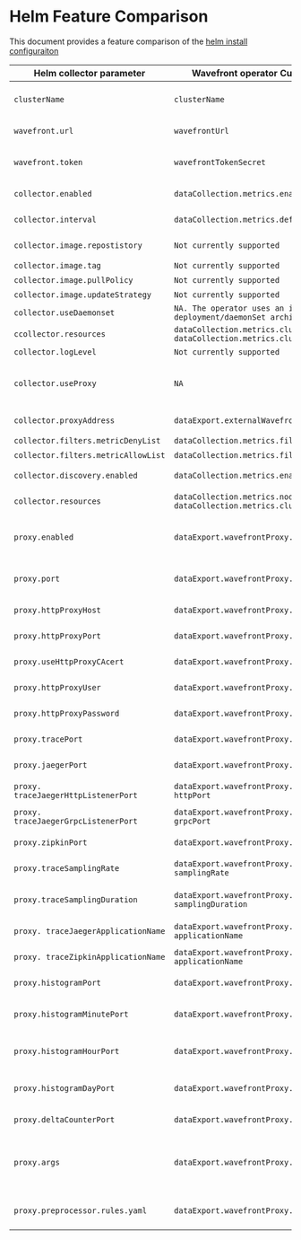 # Helm Feature Comparison
This document provides a feature comparison of the [helm install configuraiton](https://github.com/wavefrontHQ/helm/tree/master/wavefront#configuration)


| Helm collector parameter           | Wavefront operator Custom Resource `spec`.                                                               | Description                                                                                                                                                    |
|------------------------------------|----------------------------------------------------------------------------------------------------------|----------------------------------------------------------------------------------------------------------------------------------------------------------------|
| `clusterName`                      | `clusterName`                                                                                            | ClusterName is a unique name for the Kubernetes cluster to be identified via a metric tag on Wavefront                                                         |
| `wavefront.url`                    | `wavefrontUrl`                                                                                           | Wavefront URL for your cluster. Ex: https://<your_cluster>.wavefront.com                                                                                       |
| `wavefront.token`                  | `wavefrontTokenSecret`                                                                                   | WavefrontTokenSecret is the name of the secret that contains a wavefront API Token.                                                                            |
| `collector.enabled`                | `dataCollection.metrics.enable`                                                                          | Metrics holds the configuration for node and cluster collectors.                                                                                               |
| `collector.interval`               | `dataCollection.metrics.defaultCollectionInterval`                                                       | Default metrics collection interval. Defaults to 60s.                                                                                                          |
| `collector.image.repostistory`     | `Not currently supported`                                                                                | Wavefront collector image registry and name                                                                                                                    |
| `collector.image.tag`              | `Not currently supported`                                                                                | Wavefront collector image tag                                                                                                                                  |
| `collector.image.pullPolicy`       | `Not currently supported`                                                                                | Wavefront collector image pull policy                                                                                                                          |
| `collector.image.updateStrategy`   | `Not currently supported`                                                                                | Wavefront collector updateStrategy                                                                                                                             |
| `collector.useDaemonset`           | `NA. The operator uses an improved leader deployment/daemonSet architecture`                             |                                                                                                                                                                |
| `ccollector.resources`             | `dataCollection.metrics.clusterCollector.resources` `dataCollection.metrics.clusterCollector.resources`  | See [Kubnernetes Requests and Limits](https://kubernetes.io/docs/concepts/configuration/manage-resources-containers/#requests-and-limits)                      |
| `collector.logLevel`               | `Not currently supported`                                                                                | Min logging level (info, debug, trace)                                                                                                                         |
| `collector.useProxy`               | `NA`                                                                                                     | The earlier collector config parameter was meant to be used to support Direct Ingestion which the operator doesn't support.                                    |
| `collector.proxyAddress`           | `dataExport.externalWavefrontProxy.Url`                                                                  | Url is the proxy URL that the collector sends metrics to.                                                                                                      |
| `collector.filters.metricDenyList` | `dataCollection.metrics.filters.denyList`                                                                | List of metric patterns to deny.                                                                                                                               |
| `collector.filters.metricAllowList` | `dataCollection.metrics.filters.allowList`                                                               | List of metric patterns to allow.                                                                                                                              |
| `collector.discovery.enabled`      | `dataCollection.metrics.enableDiscovery`                                                                 | Rules based and Prometheus endpoints auto-discovery. Defaults to true.                                                                                         |
| `collector.resources`              | `dataCollection.metrics.nodeCollector.resources` `dataCollection.metrics.clusterCollector.resources`     | Compute resources required by the node and cluster collector containers.                                                                                       |
| `proxy.enabled`                    | `dataExport.wavefrontProxy.enable`                                                                       | Enable is whether to enable the wavefront proxy. Defaults to true. Disable to use `dataExport.externalWavefrontProxy.Url`                                      |
| `proxy.port`                       | `dataExport.wavefrontProxy.metricPort`                                                                   | MetricPort is the port for sending Wavefront data format metrics. Defaults to 2878.                                                                            |
| `proxy.httpProxyHost`              | `dataExport.wavefrontProxy.httpProxy.secret`                                                             | Name of the secret containing the HttpProxy configuration.                                                                                                     |
| `proxy.httpProxyPort`              | `dataExport.wavefrontProxy.httpProxy.secret`                                                             | Name of the secret containing the HttpProxy configuration.                                                                                                     |
| `proxy.useHttpProxyCAcert`         | `dataExport.wavefrontProxy.httpProxy.secret`                                                             | Name of the secret containing the HttpProxy configuration.                                                                                                     |
| `proxy.httpProxyUser`              | `dataExport.wavefrontProxy.httpProxy.secret`                                                             | Name of the secret containing the HttpProxy configuration.                                                                                                     |
| `proxy.httpProxyPassword`          | `dataExport.wavefrontProxy.httpProxy.secret`                                                             | Name of the secret containing the HttpProxy configuration.                                                                                                     |
| `proxy.tracePort`                  | `dataExport.wavefrontProxy.tracing.wavefront.port`                                                       | Port for sending distributed wavefront format tracing data (usually 30000)                                                                                     |
| `proxy.jaegerPort`                 | `dataExport.wavefrontProxy.tracing.jaeger.port`                                                          | Port for Jaeger format tracing data (usually 30001)                                                                                                            |
| `proxy. traceJaegerHttpListenerPort` | `dataExport.wavefrontProxy.tracing.jaeger. httpPort`                                                     | HttpPort for Jaeger Thrift format data (usually 30080)                                                                                                         |
| `proxy. traceJaegerGrpcListenerPort` | `dataExport.wavefrontProxy.tracing.jaeger. grpcPort`                                                     | GrpcPort for Jaeger GRPC format data (usually 14250)                                                                                                           |
| `proxy.zipkinPort`                 | `dataExport.wavefrontProxy.tracing.zipkin.port`                                                          | Port for Zipkin format tracing data (usually 9411)                                                                                                             |
| `proxy.traceSamplingRate`          | `dataExport.wavefrontProxy.tracing.wavefront. samplingRate`                                              | SamplingRate Distributed tracing data sampling rate (0 to 1)                                                                                                   |
| `proxy.traceSamplingDuration`      | `dataExport.wavefrontProxy.tracing.wavefront. samplingDuration`                                          | SamplingDuration When set to greater than 0, spans that exceed this duration will force trace to be sampled (ms)                                               |
| `proxy. traceJaegerApplicationName` | `dataExport.wavefrontProxy.tracing.jaeger. applicationName`                                              | Custom application name for traces received on Jaeger's Http or Gprc port.                                                                                     |
| `proxy. traceZipkinApplicationName` | `dataExport.wavefrontProxy.tracing.zipkin. applicationName`                                              | Custom application name for traces received on Zipkin's port.                                                                                                  |
| `proxy.histogramPort`              | `dataExport.wavefrontProxy.histogram.port`                                                               | Port for wavefront histogram distributions (usually 40000)                                                                                                     |
| `proxy.histogramMinutePort`        | `dataExport.wavefrontProxy.histogram.minutePort`                                                         | Port to accumulate 1-minute based histograms on Wavefront data format (usually 40001)                                                                          |
| `proxy.histogramHourPort`          | `dataExport.wavefrontProxy.histogram.hourPort`                                                           | Port to accumulate 1-hour based histograms on Wavefront data format (usually 40002)                                                                            |
| `proxy.histogramDayPort`           | `dataExport.wavefrontProxy.histogram.dayPort`                                                            | Port to accumulate 1-day based histograms on Wavefront data format (usually 40002)                                                                             |
| `proxy.deltaCounterPort`           | `dataExport.wavefrontProxy.deltaCounterPort`                                                             | Port to send delta counters on Wavefront data format (usually 50000)                                                                                           |
| `proxy.args`                       | `dataExport.wavefrontProxy.args`                                                                         | Additional Wavefront proxy properties can be passed as command line arguments in the `--<property_name> <value>` format. Multiple properties can be specified. |
| `proxy.preprocessor.rules.yaml`    | `dataExport.wavefrontProxy.preprocessor`                                                                 | Name of the configmap containing a rules.yaml key with proxy preprocessing rules                                                                               |